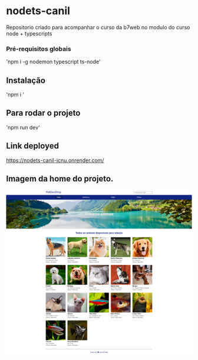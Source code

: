 # nodets-canil

Repositorio criado para acompanhar o curso da b7web no modulo do curso node + typescripts

### Pré-requisitos globais

'npm i -g nodemon typescript ts-node'

## Instalação

'npm i '

## Para rodar o projeto

'npm run dev'

## Link deployed

https://nodets-canil-jcnu.onrender.com/

## Imagem da home do projeto.

![home do projeto](https://github.com/pablokonrath/nodets-canil/blob/main/public/images/home.png 'home do projeto')
